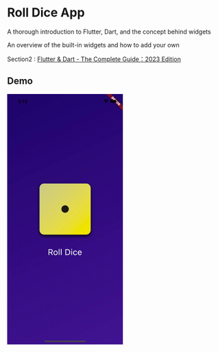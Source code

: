 # Roll Dice App

A thorough introduction to Flutter, Dart, and the concept behind widgets

An overview of the built-in widgets and how to add your own

Section2 : [Flutter & Dart - The Complete Guide：2023 Edition](https://www.udemy.com/course/learn-flutter-dart-to-build-ios-android-apps/)

## Demo
<img src="RollDice.gif" width="270" />
